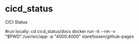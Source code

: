 # cicd_status
CICI Status

#run locally:
cd cicd_status/docs
docker run -it --rm -v "$PWD":/usr/src/app -p "4000:4000" starefossen/github-pages